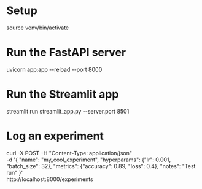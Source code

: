 # Setup

source venv/bin/activate

# Run the FastAPI server

uvicorn app:app --reload --port 8000

# Run the Streamlit app

streamlit run streamlit_app.py --server.port 8501

# Log an experiment

curl -X POST -H "Content-Type: application/json" \
 -d '{
"name": "my_cool_experiment",
"hyperparams": {"lr": 0.001, "batch_size": 32},
"metrics": {"accuracy": 0.89, "loss": 0.4},
"notes": "Test run"
}' \
 http://localhost:8000/experiments
